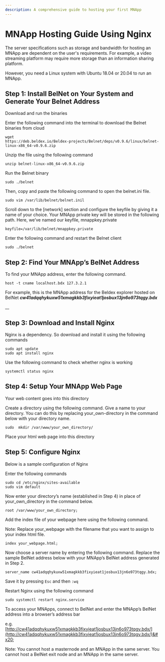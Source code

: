 ```yaml
---
description: A comprehensive guide to hosting your first MNApp
---
```


# MNApp Hosting Guide Using Nginx

The server specifications such as storage and bandwidth for hosting an MNApp are dependent on the user's requirements. For example, a video streaming platform may require more storage than an information sharing platform.&#x20;

However, you need a Linux system with Ubuntu 18.04 or 20.04 to run an MNApp.



## Step 1: Install BelNet on Your System and Generate Your Belnet Address

Download and run the binaries

Enter the following command into the terminal to download the Belnet binaries from cloud&#x20;

```shell
wget 
https://deb.beldex.io/Beldex-projects/Belnet/deps/v0.9.6/linux/belnet-linux-x86_64-v0.9.6.zip

```



Unzip the file using the following command&#x20;

```shell
unzip belnet-linux-x86_64-v0.9.6.zip
```

Run the Belnet binary

```shell
sudo ./belnet
```

Then, copy and paste the following command to open the belnet.ini file.

```shell
sudo vim /var/lib/belnet/belnet.inil
```

Scroll down to the \[network] section and configure the keyfile by giving it a name of your choice. Your MNApp private key will be stored in the following path. Here, we’ve named our keyfile, mnappkey.private

```
keyfile=/var/lib/belnet/mnappkey.private
```

Enter the following command and restart the Belnet client

```shell
sudo ./belnet
```

## Step 2: Find Your MNApp’s BelNet Address

To find your MNApp address, enter the following command.

```shell
host -t cname localhost.bdx 127.3.2.1
```

For example, this is the MNApp address for the Beldex explorer hosted on BelNet _**cw41adqqhykuxw51xmagkkb3fixyieat1josbux13jn6o973tqgy.bdx**_

__

## Step 3: Download and Install Nginx

Nginx is a dependency. So download and install it using the following commands

```shell
sudo apt update
sudo apt install nginx
```

Use the following command to check whether nginx is working

```shell
systemctl status nginx
```

## Step 4: Setup Your MNApp Web Page

Your web content goes into this directory&#x20;

Create a directory using the following command. Give a name to your directory. You can do this by replacing your\_own-directory in the command below with your directory name.&#x20;

```shell
sudo  mkdir /var/www/your_own_directory/
```

Place your html web page into this directory



## Step 5: Configure Nginx

Below is a sample configuration of Nginx&#x20;

Enter the following commands

```shell
sudo cd /etc/nginx/sites-available
sudo vim default
```

Now enter your directory’s name (established in Step 4) in place of your\_own\_directory in the command below.&#x20;

```shell
root /var/www/your_own_directory; 
```

Add the index file of your webpage here using the following command.&#x20;

Note: Replace your\_webpage with the filename that you want to assign to your index html file.

`index your_webpage.html;`&#x20;



Now choose a server name by entering the following command. Replace the sample BelNet address below with your MNApp’s BelNet address generated in Step 2.

```shell
server_name cw41adqqhykuxw51xmagkkb3fixyieat1josbux13jn6o973tqgy.bdx;
```

Save it by pressing `Esc` and then `:wq`

Restart Nginx using the following command&#x20;

```shell
sudo systemctl restart nginx.service
```

To access your MNApps, connect to BelNet and enter the MNApp’s BelNet address into a browser’s address bar

e.g. [http://cw41adqqhykuxw51xmagkkb3fixyieat1josbux13jn6o973tqgy.bdx/](http://cw41adqqhykuxw51xmagkkb3fixyieat1josbux13jn6o973tqgy.bdx/)&#x20;

Note: You cannot host a masternode and an MNApp in the same server. You cannot host a BelNet exit node and an MNApp in the same server.
